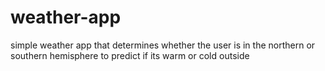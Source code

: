 # weather-app
simple weather app that determines whether the user is in the northern or southern hemisphere to predict if its warm or cold outside
